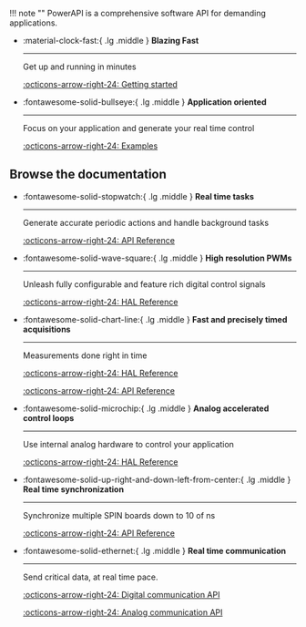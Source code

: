 !!! note ""
    PowerAPI is a comprehensive software API for demanding applications. 


<div class="grid cards" markdown>

-   :material-clock-fast:{ .lg .middle } __Blazing Fast__

    ---

    Get up and running in minutes

    [:octicons-arrow-right-24: Getting started](https://owntech-foundation.github.io/Documentation/core/docs/environment_setup/)

-   :fontawesome-solid-bullseye:{ .lg .middle } __Application oriented__

    ---

    Focus on your application and generate your real time control

    [:octicons-arrow-right-24: Examples](https://owntech-foundation.github.io/Documentation/examples/SPIN/ADC/adc_software_trigger/)

</div>

## Browse the documentation

<div class="grid cards" markdown>

-   :fontawesome-solid-stopwatch:{ .lg .middle } __Real time tasks__

    ---

    Generate accurate periodic actions and handle background tasks

    [:octicons-arrow-right-24: API Reference](https://owntech-foundation.github.io/Documentation/core/docs/scheduling/)

-   :fontawesome-solid-wave-square:{ .lg .middle } __High resolution PWMs__

    ---

    Unleash fully configurable and feature rich digital control signals

    [:octicons-arrow-right-24: HAL Reference](https://owntech-foundation.github.io/Documentation/core/docs/pwm/)

-   :fontawesome-solid-chart-line:{ .lg .middle } __Fast and precisely timed acquisitions__

    ---

    Measurements done right in time

    [:octicons-arrow-right-24: HAL Reference](https://owntech-foundation.github.io/Documentation/core/docs/adc/)  
    
    [:octicons-arrow-right-24: API Reference](https://owntech-foundation.github.io/Documentation/core/docs/dataAPI/)

-   :fontawesome-solid-microchip:{ .lg .middle } __Analog accelerated control loops__

    ---

    Use internal analog hardware to control your application

    [:octicons-arrow-right-24: HAL Reference](#)

-   :fontawesome-solid-up-right-and-down-left-from-center:{ .lg .middle } __Real time synchronization__

    ---

    Synchronize multiple SPIN boards down to 10 of ns 

    [:octicons-arrow-right-24: API Reference](https://owntech-foundation.github.io/Documentation/powerAPI/classSyncCommunication/)

-   :fontawesome-solid-ethernet:{ .lg .middle } __Real time communication__

    ---

    Send critical data, at real time pace.

    [:octicons-arrow-right-24: Digital communication API](https://owntech-foundation.github.io/Documentation/powerAPI/classRs485Communication/)  

    [:octicons-arrow-right-24: Analog communication API](https://owntech-foundation.github.io/Documentation/powerAPI/classAnalogCommunication/)

</div>